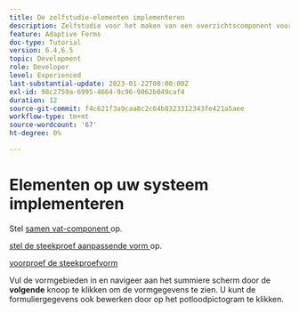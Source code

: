 ```yaml
---
title: De zelfstudie-elementen implementeren
description: Zelfstudie voor het maken van een overzichtscomponent voor het controleren van formuliergegevens voordat deze worden verzonden.
feature: Adaptive Forms
doc-type: Tutorial
version: 6.4,6.5
topic: Development
role: Developer
level: Experienced
last-substantial-update: 2023-01-22T00:00:00Z
exl-id: 98c2759a-6995-4664-9c96-9062b049caf4
duration: 12
source-git-commit: f4c621f3a9caa8c2c64b8323312343fe421a5aee
workflow-type: tm+mt
source-wordcount: '67'
ht-degree: 0%

---
```


# Elementen op uw systeem implementeren

Stel [ samen vat-component ](assets/summarize-component.zip) op.

[ stel de steekproef aanpassende vorm ](assets/sample-adaptive-form.zip) op.

[ voorproef de steekproefvorm ](http://localhost:4502/content/dam/formsanddocuments/testsummary/jcr:content?wcmmode=disabled)

Vul de vormgebieden in en navigeer aan het summiere scherm door de **volgende** knoop te klikken om de vormgegevens te zien. U kunt de formuliergegevens ook bewerken door op het potloodpictogram te klikken.
